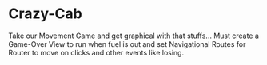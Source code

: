 # Crazy-Cab
Take our Movement Game and get graphical with that stuffs... Must create a Game-Over View to run when fuel is out and set Navigational Routes for Router to move on clicks and other events like losing. 
